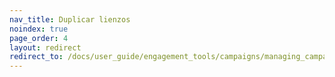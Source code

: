 ```yaml
---
nav_title: Duplicar lienzos
noindex: true
page_order: 4
layout: redirect
redirect_to: /docs/user_guide/engagement_tools/campaigns/managing_campaigns/duplicating_segments_and_campaigns/#cloning-a-canvas
---
```

